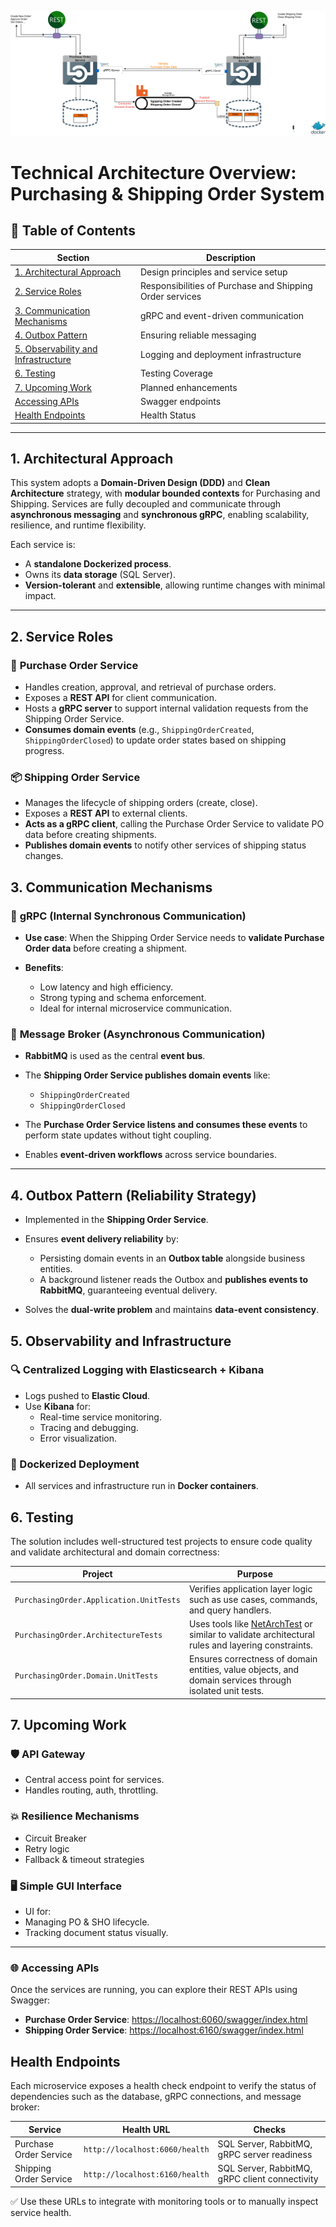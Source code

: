 ![Flow Diagram](Assets/flow.svg)

# Technical Architecture Overview: Purchasing & Shipping Order System

## 📑 Table of Contents

| Section | Description |
|--------|-------------|
| [1. Architectural Approach](#1-architectural-approach) | Design principles and service setup |
| [2. Service Roles](#2-service-roles) | Responsibilities of Purchase and Shipping Order services |
| [3. Communication Mechanisms](#3-communication-mechanisms) | gRPC and event-driven communication |
| [4. Outbox Pattern](#4-outbox-pattern-reliability-strategy) | Ensuring reliable messaging |
| [5. Observability and Infrastructure](#5-observability-and-infrastructure) | Logging and deployment infrastructure |
| [6. Testing](#6-testing) | Testing Coverage |
| [7. Upcoming Work](#7-upcoming-work) | Planned enhancements |
| [Accessing APIs](#-accessing-apis) | Swagger endpoints |
| [Health Endpoints](#health-endpoints) | Health Status |
---

## 1. Architectural Approach

This system adopts a **Domain-Driven Design (DDD)** and **Clean Architecture** strategy, with **modular bounded contexts** for Purchasing and Shipping. Services are fully decoupled and communicate through **asynchronous messaging** and **synchronous gRPC**, enabling scalability, resilience, and runtime flexibility.

Each service is:

- A **standalone Dockerized process**.
- Owns its **data storage** (SQL Server).
- **Version-tolerant** and **extensible**, allowing runtime changes with minimal impact.

---

## 2. Service Roles

### 🛒 **Purchase Order Service**

* Handles creation, approval, and retrieval of purchase orders.
* Exposes a **REST API** for client communication.
* Hosts a **gRPC server** to support internal validation requests from the Shipping Order Service.
* **Consumes domain events** (e.g., `ShippingOrderCreated`, `ShippingOrderClosed`) to update order states based on shipping progress.

### 📦 **Shipping Order Service**

* Manages the lifecycle of shipping orders (create, close).
* Exposes a **REST API** to external clients.
* **Acts as a gRPC client**, calling the Purchase Order Service to validate PO data before creating shipments.
* **Publishes domain events** to notify other services of shipping status changes.

## **3. Communication Mechanisms**

### 🔁 **gRPC (Internal Synchronous Communication)**

* **Use case**: When the Shipping Order Service needs to **validate Purchase Order data** before creating a shipment.
* **Benefits**:

  * Low latency and high efficiency.
  * Strong typing and schema enforcement.
  * Ideal for internal microservice communication.

### 📩 **Message Broker (Asynchronous Communication)**

* **RabbitMQ** is used as the central **event bus**.
* The **Shipping Order Service publishes domain events** like:

  * `ShippingOrderCreated`
  * `ShippingOrderClosed`
* The **Purchase Order Service listens and consumes these events** to perform state updates without tight coupling.
* Enables **event-driven workflows** across service boundaries.

---

## **4. Outbox Pattern (Reliability Strategy)**

* Implemented in the **Shipping Order Service**.
* Ensures **event delivery reliability** by:

  * Persisting domain events in an **Outbox table** alongside business entities.
  * A background listener reads the Outbox and **publishes events to RabbitMQ**, guaranteeing eventual delivery.
* Solves the **dual-write problem** and maintains **data-event consistency**.

## 5. Observability and Infrastructure

### 🔍 Centralized Logging with Elasticsearch + Kibana

- Logs pushed to **Elastic Cloud**.
- Use **Kibana** for:
  - Real-time service monitoring.
  - Tracing and debugging.
  - Error visualization.

### 🐳 Dockerized Deployment

- All services and infrastructure run in **Docker containers**.


## 6. Testing

The solution includes well-structured test projects to ensure code quality and validate architectural and domain correctness:

| Project                                 | Purpose                                                                                                                                      |
| --------------------------------------- | -------------------------------------------------------------------------------------------------------------------------------------------- |
| `PurchasingOrder.Application.UnitTests` | Verifies application layer logic such as use cases, commands, and query handlers.                                                            |
| `PurchasingOrder.ArchitectureTests`     | Uses tools like [NetArchTest](https://github.com/BenMorris/NetArchTest) or similar to validate architectural rules and layering constraints. |
| `PurchasingOrder.Domain.UnitTests`      | Ensures correctness of domain entities, value objects, and domain services through isolated unit tests.                                      |

## 7. Upcoming Work

### 🛡 API Gateway

- Central access point for services.
- Handles routing, auth, throttling.

### 💥 Resilience Mechanisms

- Circuit Breaker
- Retry logic
- Fallback & timeout strategies

### 🖥 Simple GUI Interface

-  UI for:
  - Managing PO & SHO lifecycle.
  - Tracking document status visually.

---

### 🌐 Accessing APIs

Once the services are running, you can explore their REST APIs using Swagger:

- **Purchase Order Service**: [https://localhost:6060/swagger/index.html](https://localhost:6060/swagger/index.html)
- **Shipping Order Service**: [https://localhost:6160/swagger/index.html](https://localhost:6160/swagger/index.html)

## Health Endpoints

Each microservice exposes a health check endpoint to verify the status of dependencies such as the database, gRPC connections, and message broker:

| Service                | Health URL                     | Checks                                         |
| ---------------------- | ------------------------------ | ---------------------------------------------- |
| Purchase Order Service | `http://localhost:6060/health` | SQL Server, RabbitMQ, gRPC server readiness    |
| Shipping Order Service | `http://localhost:6160/health` | SQL Server, RabbitMQ, gRPC client connectivity |

✅ Use these URLs to integrate with monitoring tools or to manually inspect service health.
